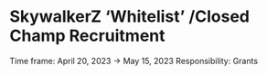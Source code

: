# SkywalkerZ ‘Whitelist’ /Closed Champ Recruitment

Time frame: April 20, 2023 → May 15, 2023
Responsibility: Grants